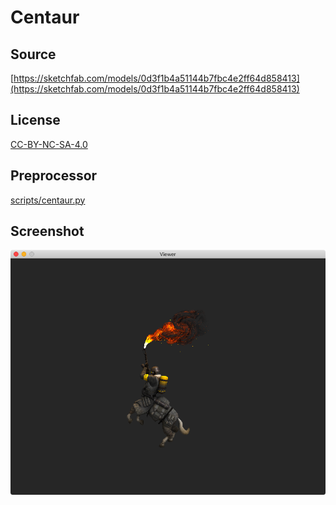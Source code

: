 # Centaur

## Source

[https://sketchfab.com/models/0d3f1b4a51144b7fbc4e2ff64d858413](https://sketchfab.com/models/0d3f1b4a51144b7fbc4e2ff64d858413)

## License

[CC-BY-NC-SA-4.0](https://creativecommons.org/licenses/by-nc-sa/4.0/)

## Preprocessor

[scripts/centaur.py](../../scripts/centaur.py)

## Screenshot

![Screenshot](screenshot.png)
